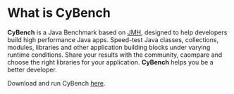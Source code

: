 # What is CyBench

**CyBench** is a Java Benchmark based on [JMH](https://openjdk.java.net/projects/code-tools/jmh/), designed to help developers build high performance Java apps. 
Speed-test Java classes, collections, modules, libraries and other application building blocks under varying runtime conditions. 
Share your results with the community, caompare and choose the right libraries for your application. **CyBench** helps you be a better developer.

Download and run CyBench [here](https://www.gocypher.com/cybench/downloads).
